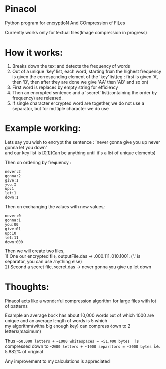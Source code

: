 # Pinacol
Python program for encryptIoN And COmpression of FiLes

Currently works only for textual files(Image compression in progress)

# How it works:
  1) Breaks down the text and detects the frequency of words  
  2) Out of a unique 'key' list, each word, starting from the highest frequency is given the corresponding element of the 'key' list(eg : first is given 'A', then 'B', then after they are done we give 'AA' then 'AB' and so on)  
  3) First word is replaced by empty string for efficiency  
  4) Then an encrypted sentence and a 'secret' list(containing the order by frequency) are released.  
  5) If single character encrypted word are together, we do not use a separator, but for multiple character we do use  

# Example working:  
 Lets say you wish to encrypt the sentence : 'never gonna give you up never gonna let you down'  
 and our key list is [0,1](Can be anything until it's a list of unique elements)  
 
 Then on ordering by frequency : 
 ```
never:2
gonna:2
give:1
you:2   
up:1   
let:1   
down:1
```
 Then on exchanging the values with new values;  
 ```
never:0   
gonna:1  
you:00  
give:01  
up:10  
let:11  
down:000  		    
```
Then we will create two files,  
	1) One our encrypted file, outputFile.das -> .000.111..010.1001. ('.' is separator, you can use anything else)  
	2) Second a secret file, secret.das -> never gonna you give up let down  

# Thoughts:  
Pinacol acts like a wonderful compression algorithm for large files with lot of patterns  

Example an average book has about 10,000 words out of which 1000 are unique and an average length of words is 5 which   
my algorithm(witha big enough key) can compress down to 2 letters(maximum)  

Thus ```~50,000 letters + ~1000 whitespaces = ~51,000 bytes  ```
is compressed down to ```~2000 letters + ~1000 separators = ~3000 bytes ```i.e. 5.882% of original  

Any improvement to my calculations is appreciated  
